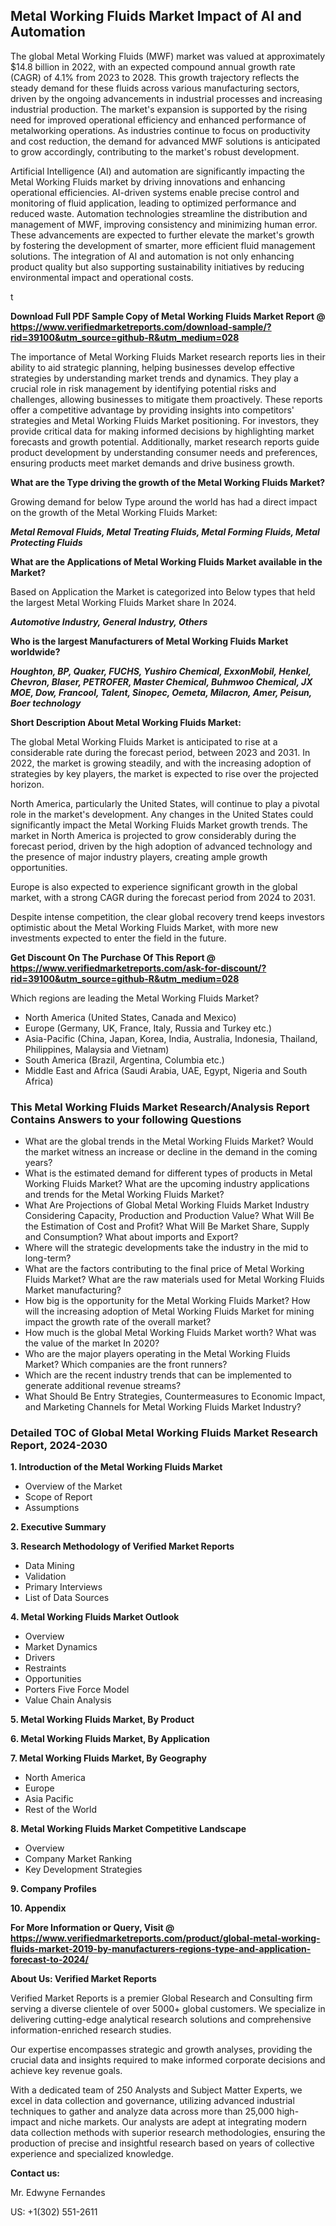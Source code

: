 <h2>Metal Working Fluids Market Impact of AI and Automation</h2><p>The global Metal Working Fluids (MWF) market was valued at approximately $14.8 billion in 2022, with an expected compound annual growth rate (CAGR) of 4.1% from 2023 to 2028. This growth trajectory reflects the steady demand for these fluids across various manufacturing sectors, driven by the ongoing advancements in industrial processes and increasing industrial production. The market's expansion is supported by the rising need for improved operational efficiency and enhanced performance of metalworking operations. As industries continue to focus on productivity and cost reduction, the demand for advanced MWF solutions is anticipated to grow accordingly, contributing to the market's robust development.</p><p>Artificial Intelligence (AI) and automation are significantly impacting the Metal Working Fluids market by driving innovations and enhancing operational efficiencies. AI-driven systems enable precise control and monitoring of fluid application, leading to optimized performance and reduced waste. Automation technologies streamline the distribution and management of MWF, improving consistency and minimizing human error. These advancements are expected to further elevate the market's growth by fostering the development of smarter, more efficient fluid management solutions. The integration of AI and automation is not only enhancing product quality but also supporting sustainability initiatives by reducing environmental impact and operational costs.</p>t</p><p id="" class=""><strong>Download Full PDF Sample Copy of Metal Working Fluids Market Report @ <a href="https://www.verifiedmarketreports.com/download-sample/?rid=39100&utm_source=github-R&utm_medium=028" target="_blank">https://www.verifiedmarketreports.com/download-sample/?rid=39100&utm_source=github-R&utm_medium=028</a></strong></p><p>The importance of&nbsp;Metal Working Fluids Market research reports lies in their ability to aid strategic planning, helping businesses develop effective strategies by understanding market trends and dynamics. They play a crucial role in risk management by identifying potential risks and challenges, allowing businesses to mitigate them proactively. These reports offer a competitive advantage by providing insights into competitors' strategies and Metal Working Fluids Market positioning. For investors, they provide critical data for making informed decisions by highlighting market forecasts and growth potential. Additionally, market research reports guide product development by understanding consumer needs and preferences, ensuring products meet market demands and drive business growth.</p><p><strong>What are the&nbsp;Type driving the growth of the Metal Working Fluids Market?</strong></p><p id="" class="">Growing demand for below Type around the world has had a direct impact on the growth of the Metal Working Fluids Market:</p><em><strong>Metal Removal Fluids, Metal Treating Fluids, Metal Forming Fluids, Metal Protecting Fluids</strong></em></p><strong>What are the&nbsp;Applications&nbsp;of Metal Working Fluids Market available in the Market?</strong></p><p id="" class="">Based on Application the Market is categorized into Below types that held the largest Metal Working Fluids Market share In 2024.</p><em><strong>Automotive Industry, General Industry, Others</strong></em></p><strong>Who is the largest Manufacturers of Metal Working Fluids Market worldwide?</strong></p><p><em><strong>Houghton, BP, Quaker, FUCHS, Yushiro Chemical, ExxonMobil, Henkel, Chevron, Blaser, PETROFER, Master Chemical, Buhmwoo Chemical, JX MOE, Dow, Francool, Talent, Sinopec, Oemeta, Milacron, Amer, Peisun, Boer technology</strong></em></p><p id="" class=""><strong>Short Description About Metal Working Fluids Market:</strong></p><p>The global Metal Working Fluids Market is anticipated to rise at a considerable rate during the forecast period, between 2023 and 2031. In 2022, the market is growing steadily, and with the increasing adoption of strategies by key players, the market is expected to rise over the projected horizon.</p><p>North America, particularly the United States, will continue to play a pivotal role in the market's development. Any changes in the United States could significantly impact the Metal Working Fluids Market growth trends. The market in North America is projected to grow considerably during the forecast period, driven by the high adoption of advanced technology and the presence of major industry players, creating ample growth opportunities.</p><p>Europe is also expected to experience significant growth in the global market, with a strong CAGR during the forecast period from 2024 to 2031.</p><p>Despite intense competition, the clear global recovery trend keeps investors optimistic about the Metal Working Fluids Market, with more new investments expected to enter the field in the future.</p><p id="" class=""><strong>Get Discount On The Purchase Of This Report @ <a href="https://www.verifiedmarketreports.com/ask-for-discount/?rid=39100&utm_source=github-R&utm_medium=028" target="_blank">https://www.verifiedmarketreports.com/ask-for-discount/?rid=39100&utm_source=github-R&utm_medium=028</a></strong></p>Which regions are leading the Metal Working Fluids Market?</p><ul><li>North America (United States, Canada and Mexico)</li><li>Europe (Germany, UK, France, Italy, Russia and Turkey etc.)</li><li>Asia-Pacific (China, Japan, Korea, India, Australia, Indonesia, Thailand, Philippines, Malaysia and Vietnam)</li><li>South America (Brazil, Argentina, Columbia etc.)</li><li>Middle East and Africa (Saudi Arabia, UAE, Egypt, Nigeria and South Africa)</li></ul><h3 id="" class="">This Metal Working Fluids Market Research/Analysis Report Contains Answers to your following Questions</h3><ul><li>What are the global trends in the Metal Working Fluids Market? Would the market witness an increase or decline in the demand in the coming years?</li><li>What is the estimated demand for different types of products in Metal Working Fluids Market? What are the upcoming industry applications and trends for the Metal Working Fluids Market?</li><li>What Are Projections of Global Metal Working Fluids Market Industry Considering Capacity, Production and Production Value? What Will Be the Estimation of Cost and Profit? What Will Be Market Share, Supply and Consumption? What about imports and Export?</li><li>Where will the strategic developments take the industry in the mid to long-term?</li><li>What are the factors contributing to the final price of Metal Working Fluids Market? What are the raw materials used for Metal Working Fluids Market manufacturing?</li><li>How big is the opportunity for the Metal Working Fluids Market? How will the increasing adoption of Metal Working Fluids Market for mining impact the growth rate of the overall market?</li><li>How much is the global Metal Working Fluids Market worth? What was the value of the market In 2020?</li><li>Who are the major players operating in the Metal Working Fluids Market? Which companies are the front runners?</li><li>Which are the recent industry trends that can be implemented to generate additional revenue streams?</li><li>What Should Be Entry Strategies, Countermeasures to Economic Impact, and Marketing Channels for Metal Working Fluids Market Industry?</li></ul><h3 id="" class="">Detailed TOC of Global Metal Working Fluids Market Research Report, 2024-2030</h3><p id="" class=""><strong>1. Introduction of the Metal Working Fluids Market</strong></p><ul><li>Overview of the Market</li><li>Scope of Report</li><li>Assumptions</li></ul><p id="" class=""><strong>2. Executive Summary</strong></p><p id="" class=""><strong>3. Research Methodology of Verified Market Reports</strong></p><ul><li>Data Mining</li><li>Validation</li><li>Primary Interviews</li><li>List of Data Sources</li></ul><p id="" class=""><strong>4. Metal Working Fluids Market Outlook</strong></p><ul><li>Overview</li><li>Market Dynamics</li><li>Drivers</li><li>Restraints</li><li>Opportunities</li><li>Porters Five Force Model</li><li>Value Chain Analysis</li></ul><p id="" class=""><strong>5. Metal Working Fluids Market, By Product</strong></p><p id="" class=""><strong>6. Metal Working Fluids Market, By Application</strong></p><p id="" class=""><strong>7. Metal Working Fluids Market, By Geography</strong></p><ul><li>North America</li><li>Europe</li><li>Asia Pacific</li><li>Rest of the World</li></ul><p id="" class=""><strong>8. Metal Working Fluids Market Competitive Landscape</strong></p><ul><li>Overview</li><li>Company Market Ranking</li><li>Key Development Strategies</li></ul><p id="" class=""><strong>9. Company Profiles</strong></p><p id="" class=""><strong>10. Appendix</strong></p><p id="" class=""><strong>For More Information or Query, Visit @ <a href="https://www.verifiedmarketreports.com/product/global-metal-working-fluids-market-2019-by-manufacturers-regions-type-and-application-forecast-to-2024/" target="_blank">https://www.verifiedmarketreports.com/product/global-metal-working-fluids-market-2019-by-manufacturers-regions-type-and-application-forecast-to-2024/</a></strong></p><p id="" class=""><strong>About Us: Verified Market Reports</strong></p><p id="" class="">Verified Market Reports is a premier Global Research and Consulting firm serving a diverse clientele of over 5000+ global customers. We specialize in delivering cutting-edge analytical research solutions and comprehensive information-enriched research studies.</p><p id="" class="">Our expertise encompasses strategic and growth analyses, providing the crucial data and insights required to make informed corporate decisions and achieve key revenue goals.</p><p id="" class="">With a dedicated team of 250 Analysts and Subject Matter Experts, we excel in data collection and governance, utilizing advanced industrial techniques to gather and analyze data across more than 25,000 high-impact and niche markets. Our analysts are adept at integrating modern data collection methods with superior research methodologies, ensuring the production of precise and insightful research based on years of collective experience and specialized knowledge.</p><p id="" class=""><strong>Contact us:</strong></p><p id="" class="">Mr. Edwyne Fernandes</p><p id="" class="">US: +1(302) 551-2611</p>